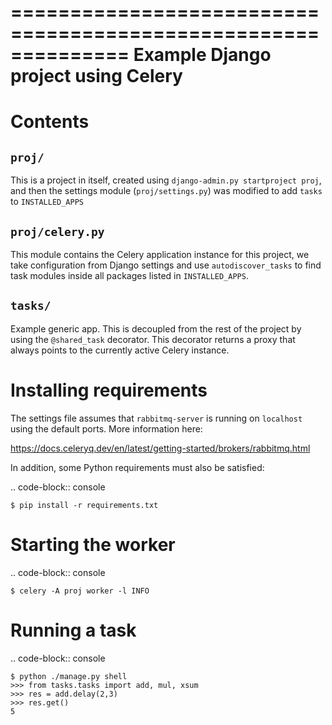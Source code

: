 ==============================================================
Example Django project using Celery
==============================================================

Contents
========

``proj/``
---------

This is a project in itself, created using
``django-admin.py startproject proj``, and then the settings module
(``proj/settings.py``) was modified to add ``tasks`` to
``INSTALLED_APPS``

``proj/celery.py``
----------

This module contains the Celery application instance for this project,
we take configuration from Django settings and use ``autodiscover_tasks`` to
find task modules inside all packages listed in ``INSTALLED_APPS``.

``tasks/``
------------

Example generic app. This is decoupled from the rest of the project by using
the ``@shared_task`` decorator. This decorator returns a proxy that always
points to the currently active Celery instance.

Installing requirements
=======================

The settings file assumes that ``rabbitmq-server`` is running on ``localhost``
using the default ports. More information here:

https://docs.celeryq.dev/en/latest/getting-started/brokers/rabbitmq.html

In addition, some Python requirements must also be satisfied:

.. code-block:: console

    $ pip install -r requirements.txt

Starting the worker
===================

.. code-block:: console

    $ celery -A proj worker -l INFO

Running a task
===================

.. code-block:: console

    $ python ./manage.py shell
    >>> from tasks.tasks import add, mul, xsum
    >>> res = add.delay(2,3)
    >>> res.get()
    5
